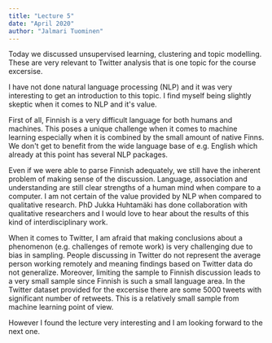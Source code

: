 ```yaml
---
title: "Lecture 5"
date: "April 2020"
author: "Jalmari Tuominen"
---
```



Today we discussed unsupervised learning, clustering and topic modelling. These are very relevant to Twitter analysis that is one topic for the course excersise.

I have not done natural language processing (NLP) and it was very interesting to get an introduction to this topic. I find myself being slightly skeptic when it comes to NLP and it's value.

First of all, Finnish is a very difficult language for both humans and machines. This poses a unique challenge when it comes to machine learning especially when it is combined by the small amount of native Finns. We don't get to benefit from the wide language base of e.g. English which already at this point has several NLP packages.

Even if we were able to parse Finnish adequately, we still have the inherent problem of making sense of the discussion. Language, association and understanding are still clear strengths of a human mind when compare to a computer. I am not certain of the value provided by NLP when compared to qualitative research. PhD Jukka Huhtamäki has done collaboration with qualitative researchers and I would love to hear about the results of this kind of interdisciplinary work.

When it comes to Twitter, I am afraid that making conclusions about a phenomenon (e.g. challenges of remote work) is very challenging due to bias in sampling. People discussing in Twitter do not represent the average person working remotely and meaning findings based on Twitter data do not generalize. Moreover, limiting the sample to Finnish discussion leads to a very small sample since Finnish is such a small language area. In the Twitter dataset provided for the excersise there are some 5000 tweets with significant number of retweets. This is a relatively small sample from machine learning point of view.

However I found the lecture very interesting and I am looking forward to the next one. 
